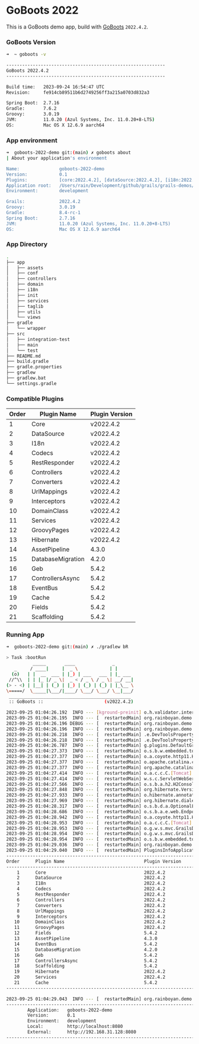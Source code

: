 # GoBoots 2022

This is a GoBoots demo app, build with [GoBoots](https://github.com/rainboyan/GoBoots) `2022.4.2`.

### GoBoots Version

```bash
➜  ~ goboots -v

------------------------------------------------------------
GoBoots 2022.4.2
------------------------------------------------------------

Build time:   2023-09-24 16:54:47 UTC
Revision:     fe914cb89511b6d2749256ff3a215a0703d832a3

Spring Boot:  2.7.16
Gradle:       7.6.2
Groovy:       3.0.19
JVM:          11.0.20 (Azul Systems, Inc. 11.0.20+8-LTS)
OS:           Mac OS X 12.6.9 aarch64
```

### App environment

```bash
➜  goboots-2022-demo git:(main) ✗ goboots about
| About your application's environment

Name:               goboots-2022-demo
Version:            0.1
Plugins:            [core:2022.4.2], [dataSource:2022.4.2], [i18n:2022.4.2], [codecs:2022.4.2], [restResponder:2022.4.2], [controllers:2022.4.2], [converters:2022.4.2], [urlMappings:2022.4.2], [interceptors:2022.4.2], [domainClass:2022.4.2], [services:2022.4.2], [groovyPages:2022.4.2], [hibernate:2022.4.2], [eventBus:5.4.2], [controllersAsync:5.4.2], [fields:5.4.2], [databaseMigration:4.2.0], [assetPipeline:4.3.0], [scaffolding:5.4.2], [geb:5.4.2], [cache:5.4.2]
Application root:   /Users/rain/Development/github/grails/grails-demos/goboots-2022-demo
Environment:        development

Grails:             2022.4.2
Groovy:             3.0.19
Gradle:             8.4-rc-1
Spring Boot:        2.7.16
JVM:                11.0.20 (Azul Systems, Inc. 11.0.20+8-LTS)
OS:                 Mac OS X 12.6.9 aarch64

```

### App Directory

```bash
.
├── app
│   ├── assets
│   ├── conf
│   ├── controllers
│   ├── domain
│   ├── i18n
│   ├── init
│   ├── services
│   ├── taglib
│   ├── utils
│   └── views
├── gradle
│   └── wrapper
├── src
│   ├── integration-test
│   ├── main
│   └── test
├── README.md
├── build.gradle
├── gradle.properties
├── gradlew
├── gradlew.bat
└── settings.gradle
```

### Compatible Plugins

| Order   |   Plugin Name        |  Plugin Version               |
|---------|----------------------|-------------------------------|
|    1    |  Core                |  v2022.4.2                    |
|    2    |  DataSource          |  v2022.4.2                    |
|    3    |  I18n                |  v2022.4.2                    |
|    4    |  Codecs              |  v2022.4.2                    |
|    5    |  RestResponder       |  v2022.4.2                    |
|    6    |  Controllers         |  v2022.4.2                    |
|    7    |  Converters          |  v2022.4.2                    |
|    8    |  UrlMappings         |  v2022.4.2                    |
|    9    |  Interceptors        |  v2022.4.2                    |
|   10    |  DomainClass         |  v2022.4.2                    |
|   11    |  Services            |  v2022.4.2                    |
|   12    |  GroovyPages         |  v2022.4.2                    |
|   13    |  Hibernate           |  v2022.4.2                    |
|   14    |  AssetPipeline       |  4.3.0                        |
|   15    |  DatabaseMigration   |  4.2.0                        |
|   16    |  Geb                 |  5.4.2                        |
|   17    |  ControllersAsync    |  5.4.2                        |
|   18    |  EventBus            |  5.4.2                        |
|   19    |  Cache               |  5.4.2                        |
|   20    |  Fields              |  5.4.2                        |
|   21    |  Scaffolding         |  5.4.2                        |


### Running App

```bash
➜  goboots-2022-demo git:(main) ✗ ./gradlew bR

> Task :bootRun
          _____       ____              _
   _     / ____|     |  _ \            | |
  (o)   | |  __  ___ | |_) | ___   ___ | |_ ___
 //^\\  | | |_ |/ _ \|  _ < / _ \ / _ \| __/ __|
(> - <) | |__| | (_) | |_) | (_) | (_) | |_\__ \
\=====/  \_____|\___/|____/ \___/ \___/ \__|___/
 ______________________________________________
 :: GoBoots ::                       (v2022.4.2)

2023-09-25 01:04:26.192  INFO --- [kground-preinit] o.h.validator.internal.util.Version      : HV000001: Hibernate Validator 6.2.5.Final
2023-09-25 01:04:26.195  INFO --- [  restartedMain] org.rainboyan.demo.Application           : Starting Application using Java 11.0.20 on Michaels-Mini with PID 98108 (/Users/rain/Development/github/grails/grails-demos/goboots-2022-demo/build/classes/groovy/main started by rain in /Users/rain/Development/github/grails/grails-demos/goboots-2022-demo)
2023-09-25 01:04:26.196 DEBUG --- [  restartedMain] org.rainboyan.demo.Application           : Running with Spring Boot v2.7.16, Spring v5.3.30
2023-09-25 01:04:26.196  INFO --- [  restartedMain] org.rainboyan.demo.Application           : The following 1 profile is active: "development"
2023-09-25 01:04:26.218  INFO --- [  restartedMain] .e.DevToolsPropertyDefaultsPostProcessor : Devtools property defaults active! Set 'spring.devtools.add-properties' to 'false' to disable
2023-09-25 01:04:26.218  INFO --- [  restartedMain] .e.DevToolsPropertyDefaultsPostProcessor : For additional web related logging consider setting the 'logging.level.web' property to 'DEBUG'
2023-09-25 01:04:26.787  INFO --- [  restartedMain] g.plugins.DefaultGrailsPluginManager     : Total 21 plugins loaded successfully, take in 157 ms
2023-09-25 01:04:27.373  INFO --- [  restartedMain] o.s.b.w.embedded.tomcat.TomcatWebServer  : Tomcat initialized with port(s): 8080 (http)
2023-09-25 01:04:27.377  INFO --- [  restartedMain] o.a.coyote.http11.Http11NioProtocol      : Initializing ProtocolHandler ["http-nio-8080"]
2023-09-25 01:04:27.377  INFO --- [  restartedMain] o.apache.catalina.core.StandardService   : Starting service [Tomcat]
2023-09-25 01:04:27.377  INFO --- [  restartedMain] org.apache.catalina.core.StandardEngine  : Starting Servlet engine: [Apache Tomcat/9.0.80]
2023-09-25 01:04:27.414  INFO --- [  restartedMain] o.a.c.c.C.[Tomcat].[localhost].[/]       : Initializing Spring embedded WebApplicationContext
2023-09-25 01:04:27.414  INFO --- [  restartedMain] w.s.c.ServletWebServerApplicationContext : Root WebApplicationContext: initialization completed in 1195 ms
2023-09-25 01:04:27.566  INFO --- [  restartedMain] o.s.b.a.h2.H2ConsoleAutoConfiguration    : H2 console available at '/h2-console'. Database available at 'jdbc:h2:mem:devDb'
2023-09-25 01:04:27.848  INFO --- [  restartedMain] org.hibernate.Version                    : HHH000412: Hibernate ORM core version 5.6.15.Final
2023-09-25 01:04:27.933  INFO --- [  restartedMain] o.hibernate.annotations.common.Version   : HCANN000001: Hibernate Commons Annotations {5.1.2.Final}
2023-09-25 01:04:27.969  INFO --- [  restartedMain] org.hibernate.dialect.Dialect            : HHH000400: Using dialect: org.hibernate.dialect.H2Dialect
2023-09-25 01:04:28.317  INFO --- [  restartedMain] o.s.b.d.a.OptionalLiveReloadServer       : LiveReload server is running on port 35729
2023-09-25 01:04:28.686  INFO --- [  restartedMain] o.s.b.a.e.web.EndpointLinksResolver      : Exposing 15 endpoint(s) beneath base path '/actuator'
2023-09-25 01:04:28.942  INFO --- [  restartedMain] o.a.coyote.http11.Http11NioProtocol      : Starting ProtocolHandler ["http-nio-8080"]
2023-09-25 01:04:28.953  INFO --- [  restartedMain] o.a.c.c.C.[Tomcat].[localhost].[/]       : Initializing Spring GrailsDispatcherServlet 'dispatcherServlet'
2023-09-25 01:04:28.953  INFO --- [  restartedMain] o.g.w.s.mvc.GrailsDispatcherServlet      : Initializing Servlet 'dispatcherServlet'
2023-09-25 01:04:28.954  INFO --- [  restartedMain] o.g.w.s.mvc.GrailsDispatcherServlet      : Completed initialization in 1 ms
2023-09-25 01:04:28.954  INFO --- [  restartedMain] o.s.b.w.embedded.tomcat.TomcatWebServer  : Tomcat started on port(s): 8080 (http) with context path ''
2023-09-25 01:04:29.036  INFO --- [  restartedMain] org.rainboyan.demo.Application           : Started Application in 3.281 seconds (JVM running for 3.754)
2023-09-25 01:04:29.040  INFO --- [  restartedMain] PluginsInfoApplicationContextInitializer :
----------------------------------------------------------------------------------------------
Order      Plugin Name                              Plugin Version                     Enabled
----------------------------------------------------------------------------------------------
    1      Core                                     2022.4.2                                 Y
    2      DataSource                               2022.4.2                                 Y
    3      I18n                                     2022.4.2                                 Y
    4      Codecs                                   2022.4.2                                 Y
    5      RestResponder                            2022.4.2                                 Y
    6      Controllers                              2022.4.2                                 Y
    7      Converters                               2022.4.2                                 Y
    8      UrlMappings                              2022.4.2                                 Y
    9      Interceptors                             2022.4.2                                 Y
   10      DomainClass                              2022.4.2                                 Y
   11      GroovyPages                              2022.4.2                                 Y
   12      Fields                                   5.4.2                                    Y
   13      AssetPipeline                            4.3.0                                    Y
   14      EventBus                                 5.4.2                                    Y
   15      DatabaseMigration                        4.2.0                                    Y
   16      Geb                                      5.4.2                                    Y
   17      ControllersAsync                         5.4.2                                    Y
   18      Scaffolding                              5.4.2                                    Y
   19      Hibernate                                2022.4.2                                 Y
   20      Services                                 2022.4.2                                 Y
   21      Cache                                    5.4.2                                    Y
----------------------------------------------------------------------------------------------

2023-09-25 01:04:29.043  INFO --- [  restartedMain] org.rainboyan.demo.Application           :
----------------------------------------------------------------------------------------------
        Application:   goboots-2022-demo
        Version:       0.1
        Environment:   development
        Local:         http://localhost:8080
        External:      http://192.168.31.128:8080
----------------------------------------------------------------------------------------------
```
